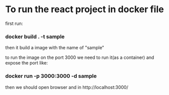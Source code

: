 # To run the react project in docker file

first run:

### docker build . -t sample

then it build a image with the name of "sample"

to run the image on the port 3000 we need to run it(as a container) and expose the port like:

### docker run -p 3000:3000 -d sample

then we should open browser and in http://localhost:3000/

